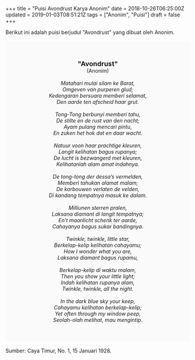 +++
title = "Puisi Avondrust Karya Anonim"
date = 2018-10-26T06:25:00Z
updated = 2019-01-03T08:51:21Z
tags = ["Anonim", "Puisi"]
draft = false
+++

<div dir="ltr" style="text-align: left;" trbidi="on"><div dir="ltr" style="text-align: left;" trbidi="on"><div style="text-align: justify;">Berikut ini adalah puisi berjudul "Avondrust" yang dibuat oleh Anonim. </div><br /><div style="background: #FAFAFA; font-size: 14px; height: auto; margin: 0 auto; padding: 50px; text-align: center; width: auto;"><span style="font-size: 18px;"><b>"Avondrust"</b></span><br />(Anonim) <br /><br /><i>Matahari mulai silam ke Barat,</i><br /><i>Omgeven van purperen glud;</i><br /><i>Kedengaran bersuara memberi selamat,</i><br /><i>Den aarde ten afscheid haar grut.</i><br /><br /><i>Tong-Tong berbunyi memberi tahu,</i><br /><i>De stilte en de rust van den nacht;</i><br /><i>Ayam pulang mencari pintu,</i><br /><i>En zuken het hok dat en daar wacht.</i><br /><br /><i>Natuur voon haar prachtige kleuren,</i><br /><i>Langit kelihatan bagus rupanya;</i><br /><i>De lucht is bezwangerd met kleuren,</i><br /><i>Kelihatanlah alam amat indahnya.</i><br /><br /><i>De tong-tong der dessa’s vermelden,</i><br /><i>Memberi tahukan alamat malam;</i><br /><i>De karbouwen verlaten de velden,</i><br /><i>Di kandang tempatnya masuk ke dalam.</i><br /><br /><i>Milliunen sterren pralen,</i><br /><i>Laksana diamant di langit tempatnya;</i><br /><i>En’t maanlicht schenk ter aarde,</i><br /><i>Cahayanya bagus sukar bandingnya.</i><br /><br /><i>Twinkle, twinkle, little star,</i><br /><i>Berkelap-kelip kelihatan cahayamu;</i><br /><i>How I wonder what you are,</i><br /><i>Laksana diamant bagus rupamu,</i><br /><br /><i>Berkelap-kelip di waktu malam,</i><br /><i>Then you show your little light;</i><br /><i>Indah kelihatan rupanya alam,</i><br /><i>Twinkle, twinkle, all the night.</i><br /><br /><i>In the dark blue sky your keep,</i><br /><i>Cahayamu kelihatan berkelap-kelip;</i><br /><i>Yet often through my window peep,</i><br /><i>Seolah-olah melihat, mau mengintip.</i></div></div><br /><div style="text-align: justify;">Sumber: Caya Timur, No. 1, 15 Januari 1928.</div></div>
